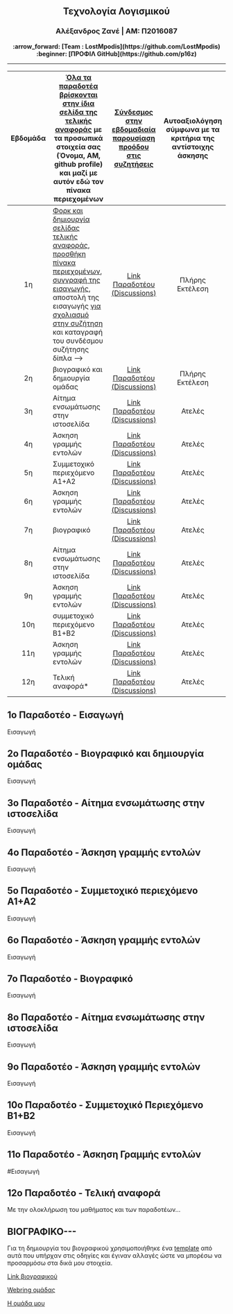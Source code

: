 <h2 align=center>Τεχνολογία Λογισμικού</h2>
<h3 align=center> Αλέξανδρος Ζανέ | ΑΜ: Π2016087 </h3>
<div align="center">
  <b> :arrow_forward: [Team : LostMpodis](https://github.com/LostMpodis) <br>
   :beginner: [ΠΡΟΦΙΛ GitHub](https://github.com/p16z)</b>
  </div>
  
----------------------------------------------------------------------------------------------------------------

| Εβδομάδα | [Όλα τα παραδοτέα βρίσκονται στην ίδια σελίδα της τελικής αναφοράς](https://courses-ionio.github.io/help/deliverables/) με τα προσωπικά στοιχεία σας (Όνομα, ΑΜ, github profile) και μαζί με αυτόν εδώ τον πίνακα περιεχομένων |[Σύνδεσμος στην εβδομαδιαία παρουσίαση προόδου στις συζητήσεις](https://github.com/courses-ionio/help/discussions/categories/show-and-tell) | Αυτοαξιολόγηση σύμφωνα με τα κριτήρια της αντίστοιχης άσκησης 
| :-: | --- | :-: | :-: |
| 1η | [Φορκ και δημιουργία σελίδας τελικής αναφοράς](https://courses-ionio.github.io/help/guide/), [προσθήκη πίνακα περιεχομένων](https://raw.githubusercontent.com/courses-ionio/sw/master/README.md), [συγγραφή της εισαγωγής](https://courses-ionio.github.io/help/intro/), αποστολή της εισαγωγής [για σχολιασμό στην συζήτηση](https://github.com/courses-ionio/help/discussions/categories/show-and-tell) και καταγραφή του συνδέσμου συζήτησης δίπλα -->| [Link Παραδοτέου (Discussions)](https://github.com/courses-ionio/help/discussions/) | Πλήρης Εκτέλεση | 
| 2η | βιογραφικό και δημιουργία ομάδας | [Link Παραδοτέου (Discussions)](https://github.com/courses-ionio/help/discussions/) | Πλήρης Εκτέλεση |
| 3η | Αίτημα ενσωμάτωσης στην ιστοσελίδα | [Link Παραδοτέου (Discussions)](https://github.com/courses-ionio/help/discussions/) | Ατελές |
| 4η | Άσκηση γραμμής εντολών | [Link Παραδοτέου (Discussions)](https://github.com/courses-ionio/help/discussions/) | Ατελές |
| 5η | Συμμετοχικό περιεχόμενο A1+A2 | [Link Παραδοτέου (Discussions)](https://github.com/courses-ionio/help/discussions/) | Ατελές |
| 6η | Άσκηση γραμμής εντολών | [Link Παραδοτέου (Discussions)](https://github.com/courses-ionio/help/discussions/) | Ατελές |
| 7η | βιογραφικό | [Link Παραδοτέου (Discussions)](https://github.com/courses-ionio/help/discussions/) | Ατελές |
| 8η | Αίτημα ενσωμάτωσης στην ιστοσελίδα | [Link Παραδοτέου (Discussions)](https://github.com/courses-ionio/help/discussions/) | Ατελές |
| 9η | Άσκηση γραμμής εντολών | [Link Παραδοτέου (Discussions)](https://github.com/courses-ionio/help/discussions/) | Ατελές |
| 10η | συμμετοχικό περιεχόμενο B1+B2 | [Link Παραδοτέου (Discussions)](https://github.com/courses-ionio/help/discussions/) | Ατελές |
| 11η | Άσκηση γραμμής εντολών | [Link Παραδοτέου (Discussions)](https://github.com/courses-ionio/help/discussions/) | Ατελές |
| 12η | Τελική αναφορά* | [Link Παραδοτέου (Discussions)](https://github.com/courses-ionio/help/discussions/) | Ατελές |


## 1ο Παραδοτέο - Εισαγωγή
Εισαγωγή

## 2o Παραδοτέο - Βιογραφικό και δημιουργία ομάδας
Εισαγωγή


## 3o Παραδοτέο - Αίτημα ενσωμάτωσης στην ιστοσελίδα
Εισαγωγή

## 4o Παραδοτέο - Άσκηση γραμμής εντολών
Εισαγωγή

## 5o Παραδοτέο - Συμμετοχικό περιεχόμενο A1+A2
Εισαγωγή

## 6ο Παραδοτέο - Άσκηση γραμμής εντολών
Εισαγωγή

## 7o Παραδοτέο - Bιογραφικό
Εισαγωγή

## 8o Παραδοτέο - Αίτημα ενσωμάτωσης στην ιστοσελίδα
Εισαγωγή

## 9o Παραδοτέο - Άσκηση γραμμής εντολών
Εισαγωγή

## 10o Παραδοτέο - Συμμετοχικό Περιεχόμενο B1+B2
Εισαγωγή

## 11o Παραδοτέο - Άσκηση Γραμμής εντολών
#Εισαγωγή

## 12ο Παραδοτέο - Τελική αναφορά
Με την ολοκλήρωση του μαθήματος και των παραδοτέων...



## ΒΙΟΓΡΑΦΙΚΟ---

Για τη δημιουργία του βιογραφικού χρησιμοποιήθηκε ένα [template](https://github.com/) από αυτά που υπήρχαν στις οδηγίες και έγιναν αλλαγές ώστε να μπορέσω να προσαρμόσω στα δικά μου στοιχεία.

[Link βιογραφικού](https://p16z.github.io/CV/)

[Webring ομάδας](https://lostmpodis.github.io/webring/)

[H ομάδα μου](https://github.com/LostMpodis)








